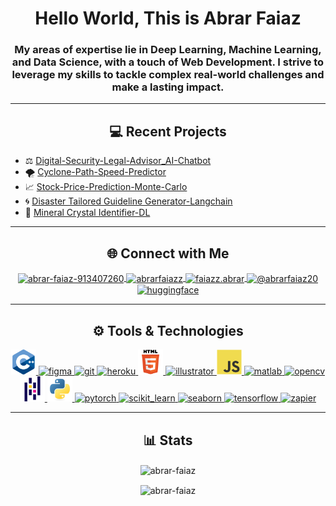 <h1 align="center">Hello World, This is Abrar Faiaz</h1>
<h3 align="center">My areas of expertise lie in Deep Learning, Machine Learning, and Data Science, with a touch of Web Development. I strive to leverage my skills to tackle complex real-world challenges and make a lasting impact.</h3>

---

<h2 align="center">💻 Recent Projects</h2>

<p align="center">
   <ul>
      <li>⚖️ <a href="https://ai-legal-assistant-bd.netlify.app/" target="_blank">Digital-Security-Legal-Advisor_AI-Chatbot</a></li>
      <li>🌪️ <a href="https://huggingface.co/spaces/Abrar20/Cyclone-path-state" target="_blank">Cyclone-Path-Speed-Predictor</a></li>
      <li>📈 <a href="https://huggingface.co/spaces/Abrar20/Stock-Price-Prediction-Monte-Carlo" target="_blank">Stock-Price-Prediction-Monte-Carlo</a></li>
      <li>🌀 <a href="https://huggingface.co/spaces/Abrar20/Cyclone-bot" target="_blank">Disaster Tailored Guideline Generator-Langchain</a></li>
      <li>🔬 <a href="https://huggingface.co/spaces/Abrar20/Mineral-Crystal-Identifier" target="_blank">Mineral Crystal Identifier-DL</a></li>
   </ul>
</p>

---

<h2 align="center">🌐 Connect with Me</h2>

<p align="center">
  <a href="https://linkedin.com/in/abrar-faiaz-913407260" target="_blank">
    <img align="center" src="https://raw.githubusercontent.com/rahuldkjain/github-profile-readme-generator/master/src/images/icons/Social/linked-in-alt.svg" alt="abrar-faiaz-913407260" height="40" width="50" />
  </a>
  <a href="https://kaggle.com/abrarfaiazz" target="_blank">
    <img align="center" src="https://raw.githubusercontent.com/rahuldkjain/github-profile-readme-generator/master/src/images/icons/Social/kaggle.svg" alt="abrarfaiazz" height="40" width="50" />
  </a>
  <a href="https://fb.com/faiazz.abrar" target="_blank">
    <img align="center" src="https://raw.githubusercontent.com/rahuldkjain/github-profile-readme-generator/master/src/images/icons/Social/facebook.svg" alt="faiazz.abrar" height="40" width="50" />
  </a>
  <a href="https://medium.com/@abrarfaiaz20" target="_blank">
    <img align="center" src="https://raw.githubusercontent.com/rahuldkjain/github-profile-readme-generator/master/src/images/icons/Social/medium.svg" alt="@abrarfaiaz20" height="40" width="50" />
  </a>
  <a href="https://huggingface.co/Abrar20" target="_blank">
    <img align="center" src="https://huggingface.co/front/assets/huggingface_logo-noborder.svg" alt="huggingface" height="40" width="50" />
  </a>
</p>

---

<h2 align="center">⚙️ Tools & Technologies</h2>

<p align="center">
   <a href="https://www.w3schools.com/cpp/" target="_blank" rel="noreferrer"> 
      <img src="https://raw.githubusercontent.com/devicons/devicon/master/icons/cplusplus/cplusplus-original.svg" alt="cplusplus" width="40" height="40"/> 
   </a>
   <a href="https://www.figma.com/" target="_blank" rel="noreferrer"> 
      <img src="https://www.vectorlogo.zone/logos/figma/figma-icon.svg" alt="figma" width="40" height="40"/> 
   </a> 
   <a href="https://git-scm.com/" target="_blank" rel="noreferrer"> 
      <img src="https://www.vectorlogo.zone/logos/git-scm/git-scm-icon.svg" alt="git" width="40" height="40"/> 
   </a> 
   <a href="https://heroku.com" target="_blank" rel="noreferrer"> 
      <img src="https://www.vectorlogo.zone/logos/heroku/heroku-icon.svg" alt="heroku" width="40" height="40"/> 
   </a> 
   <a href="https://www.w3.org/html/" target="_blank" rel="noreferrer"> 
      <img src="https://raw.githubusercontent.com/devicons/devicon/master/icons/html5/html5-original-wordmark.svg" alt="html5" width="40" height="40"/> 
   </a> 
   <a href="https://www.adobe.com/in/products/illustrator.html" target="_blank" rel="noreferrer"> 
      <img src="https://www.vectorlogo.zone/logos/adobe_illustrator/adobe_illustrator-icon.svg" alt="illustrator" width="40" height="40"/> 
   </a> 
   <a href="https://developer.mozilla.org/en-US/docs/Web/JavaScript" target="_blank" rel="noreferrer"> 
      <img src="https://raw.githubusercontent.com/devicons/devicon/master/icons/javascript/javascript-original.svg" alt="javascript" width="40" height="40"/> 
   </a> 
   <a href="https://www.mathworks.com/" target="_blank" rel="noreferrer"> 
      <img src="https://upload.wikimedia.org/wikipedia/commons/2/21/Matlab_Logo.png" alt="matlab" width="40" height="40"/> 
   </a> 
   <a href="https://opencv.org/" target="_blank" rel="noreferrer"> 
      <img src="https://www.vectorlogo.zone/logos/opencv/opencv-icon.svg" alt="opencv" width="40" height="40"/> 
   </a> 
   <a href="https://pandas.pydata.org/" target="_blank" rel="noreferrer"> 
      <img src="https://raw.githubusercontent.com/devicons/devicon/2ae2a900d2f041da66e950e4d48052658d850630/icons/pandas/pandas-original.svg" alt="pandas" width="40" height="40"/> 
   </a> 
   <a href="https://www.python.org" target="_blank" rel="noreferrer"> 
      <img src="https://raw.githubusercontent.com/devicons/devicon/master/icons/python/python-original.svg" alt="python" width="40" height="40"/> 
   </a> 
   <a href="https://pytorch.org/" target="_blank" rel="noreferrer"> 
      <img src="https://www.vectorlogo.zone/logos/pytorch/pytorch-icon.svg" alt="pytorch" width="40" height="40"/> 
   </a> 
   <a href="https://scikit-learn.org/" target="_blank" rel="noreferrer"> 
      <img src="https://upload.wikimedia.org/wikipedia/commons/0/05/Scikit_learn_logo_small.svg" alt="scikit_learn" width="40" height="40"/> 
   </a> 
   <a href="https://seaborn.pydata.org/" target="_blank" rel="noreferrer"> 
      <img src="https://seaborn.pydata.org/_images/logo-mark-lightbg.svg" alt="seaborn" width="40" height="40"/> 
   </a> 
   <a href="https://www.tensorflow.org" target="_blank" rel="noreferrer"> 
      <img src="https://www.vectorlogo.zone/logos/tensorflow/tensorflow-icon.svg" alt="tensorflow" width="40" height="40"/> 
   </a> 
   <a href="https://zapier.com" target="_blank" rel="noreferrer"> 
      <img src="https://www.vectorlogo.zone/logos/zapier/zapier-icon.svg" alt="zapier" width="40" height="40"/> 
   </a>
</p>

---

<h2 align="center">📊 Stats</h2>

<p align="center">
  <img align="center" src="https://github-readme-stats.vercel.app/api/top-langs?username=abrar-faiaz&show_icons=true&locale=en&layout=compact" alt="abrar-faiaz" />
</p>
<p align="center">
  <img align="center" src="https://github-readme-streak-stats.herokuapp.com/?user=abrar-faiaz&" alt="abrar-faiaz" />
</p>
